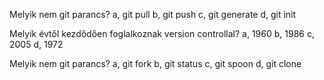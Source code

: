 Melyik nem git parancs?
a, git pull
b, git push
c, git generate
d, git init

Melyik évtől kezdődően foglalkoznak version controllal?
a, 1960
b, 1986
c, 2005
d, 1972

Melyik nem git parancs?
a, git fork
b, git status
c, git spoon
d, git clone
